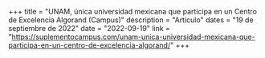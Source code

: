 +++
title = "UNAM, única universidad mexicana que participa en un Centro de Excelencia Algorand (Campus)"
description = "Artículo"
dates = "19 de septiembre de 2022"
date = "2022-09-19"
link = "https://suplementocampus.com/unam-unica-universidad-mexicana-que-participa-en-un-centro-de-excelencia-algorand/"
+++

